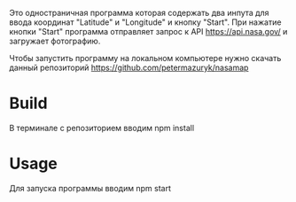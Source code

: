 Это одностраничная программа которая содержать два инпута  для ввода координат
"Latitude" и "Longitude" и кнопку "Start". При нажатие кнопки "Start" программа отправляет запрос 
к  API https://api.nasa.gov/ и загружает фотографию.

Чтобы запустить программу на локальном компьютере нужно скачать данный репозиторий https://github.com/petermazuryk/nasamap

# Build
В терминале с репозиторием вводим  npm install

# Usage
Для запуска программы вводим npm start
